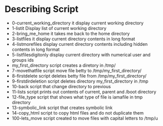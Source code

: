 # Describing Script
- 0-current_working_directory it display current working directory
- 1-listit Display list of current working directory
- 2-bring_me_home it takes me back to the home directory
- 3-listfiles it display current directory contents in long format
- 4-listmorefiles display current directory contents including hidden contents in long format
- 5-listfilesdigitonly display current directory with numerical user and groups ids
- my_first_directory script creates a diretory in /tmp/
- 7-movethatfile script move file betty to /tmp/my_first_directory/
- 8-firstdelete script deletes betty file from /tmp/my_first_directory/
- 9-firstdirdeletion script deletes directory my_first_directory in /tmp
- 10-back script that change directory to previous
- 11-lists script prints out contents of current, parent and /boot directory
- 12-file_type script that shows what type of file is iamafile in tmp directory
- 13-symbolic_link script that creates symbolic link
- 14-copy_html script to copy html files and do not duplicate them
- 100-lets_move script created to move files with capital letters to /tmp/u
